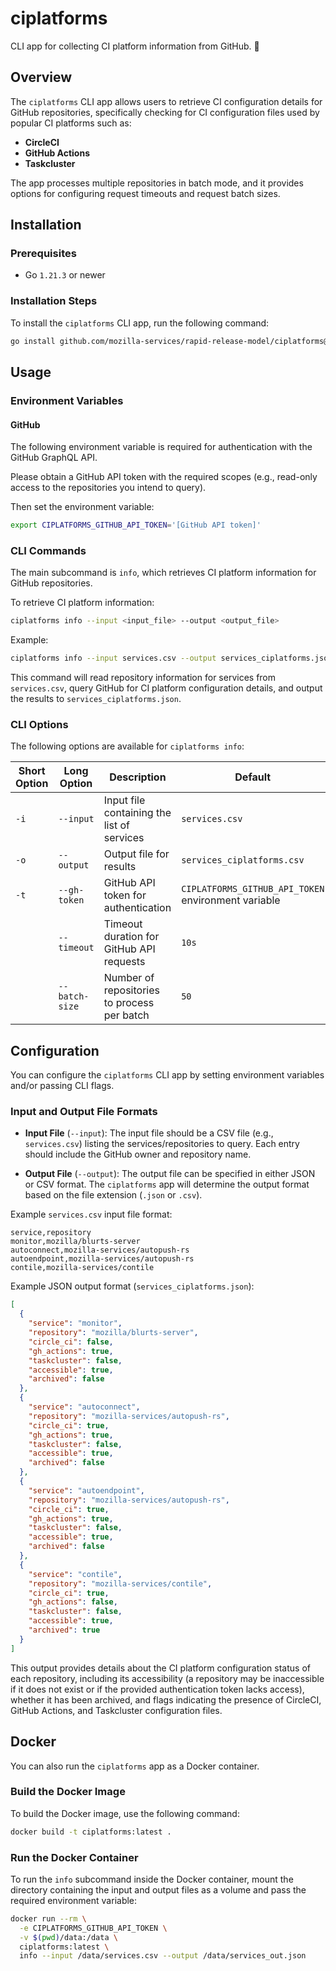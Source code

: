 # ciplatforms

CLI app for collecting CI platform information from GitHub. 🚀

## Overview

The `ciplatforms` CLI app allows users to retrieve CI configuration details for
GitHub repositories, specifically checking for CI configuration files used by
popular CI platforms such as:

- **CircleCI**
- **GitHub Actions**
- **Taskcluster**

The app processes multiple repositories in batch mode, and it provides options
for configuring request timeouts and request batch sizes.

## Installation

### Prerequisites

* Go `1.21.3` or newer

### Installation Steps

To install the `ciplatforms` CLI app, run the following command:

```bash
go install github.com/mozilla-services/rapid-release-model/ciplatforms@latest
```

## Usage

### Environment Variables

#### GitHub

The following environment variable is required for authentication with the
GitHub GraphQL API.

Please obtain a GitHub API token with the required scopes (e.g., read-only
access to the repositories you intend to query).

Then set the environment variable:

```bash
export CIPLATFORMS_GITHUB_API_TOKEN='[GitHub API token]'
```

### CLI Commands

The main subcommand is `info`, which retrieves CI platform information for
GitHub repositories.

To retrieve CI platform information:

```bash
ciplatforms info --input <input_file> --output <output_file>
```

Example:

```bash
ciplatforms info --input services.csv --output services_ciplatforms.json
```

This command will read repository information for services from `services.csv`,
query GitHub for CI platform configuration details, and output the results to
`services_ciplatforms.json`.

### CLI Options

The following options are available for `ciplatforms info`:

| Short Option | Long Option     | Description                                      | Default                                             |
|--------------|-----------------|--------------------------------------------------|-----------------------------------------------------|
| `-i`         | `--input`       | Input file containing the list of services       | `services.csv`                                      |
| `-o`         | `--output`      | Output file for results                          | `services_ciplatforms.csv`                          |
| `-t`         | `--gh-token`    | GitHub API token for authentication              | `CIPLATFORMS_GITHUB_API_TOKEN` environment variable |
|              | `--timeout`     | Timeout duration for GitHub API requests         | `10s`                                               |
|              | `--batch-size`  | Number of repositories to process per batch      | `50`                                                |


## Configuration

You can configure the `ciplatforms` CLI app by setting environment variables
and/or passing CLI flags.

### Input and Output File Formats

* **Input File** (`--input`): The input file should be a CSV file (e.g., `services.csv`) listing the services/repositories to query. Each entry should include the GitHub owner and repository name.

* **Output File** (`--output`): The output file can be specified in either JSON or CSV format. The `ciplatforms` app will determine the output format based on the file extension (`.json` or `.csv`).

Example `services.csv` input file format:

```csv
service,repository
monitor,mozilla/blurts-server
autoconnect,mozilla-services/autopush-rs
autoendpoint,mozilla-services/autopush-rs
contile,mozilla-services/contile
```

Example JSON output format (`services_ciplatforms.json`):

```json
[
  {
    "service": "monitor",
    "repository": "mozilla/blurts-server",
    "circle_ci": false,
    "gh_actions": true,
    "taskcluster": false,
    "accessible": true,
    "archived": false
  },
  {
    "service": "autoconnect",
    "repository": "mozilla-services/autopush-rs",
    "circle_ci": true,
    "gh_actions": true,
    "taskcluster": false,
    "accessible": true,
    "archived": false
  },
  {
    "service": "autoendpoint",
    "repository": "mozilla-services/autopush-rs",
    "circle_ci": true,
    "gh_actions": true,
    "taskcluster": false,
    "accessible": true,
    "archived": false
  },
  {
    "service": "contile",
    "repository": "mozilla-services/contile",
    "circle_ci": true,
    "gh_actions": false,
    "taskcluster": false,
    "accessible": true,
    "archived": true
  }
]
```

This output provides details about the CI platform configuration status of each
repository, including its accessibility (a repository may be inaccessible if it
does not exist or if the provided authentication token lacks access), whether it
has been archived, and flags indicating the presence of CircleCI, GitHub
Actions, and Taskcluster configuration files.

## Docker

You can also run the `ciplatforms` app as a Docker container.

### Build the Docker Image

To build the Docker image, use the following command:

```bash
docker build -t ciplatforms:latest .
```

### Run the Docker Container

To run the `info` subcommand inside the Docker container, mount the directory
containing the input and output files as a volume and pass the required
environment variable:

```bash
docker run --rm \
  -e CIPLATFORMS_GITHUB_API_TOKEN \
  -v $(pwd)/data:/data \
  ciplatforms:latest \
  info --input /data/services.csv --output /data/services_out.json
```
